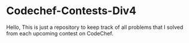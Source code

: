 # Codechef-Contests-Div4

Hello, This is just a repository to keep track of all problems that I solved from each upcoming contest on CodeChef.

